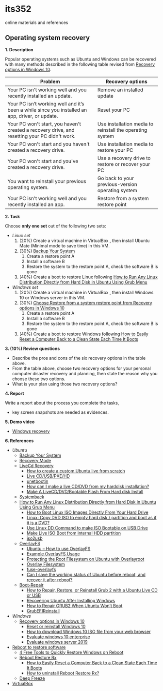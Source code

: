 # its352
online materials and references

## Operating system recovery

**1. Description**

Popular operating systems such as Ubuntu and Windows can be recovered with many methods described in the following table revised from [Recovery options in Windows 10](https://support.microsoft.com/en-us/help/12415/windows-10-recovery-options).  

| Problem	| Recovery options |
| --------- | ---------------- |
| Your PC isn't working well and you recently installed an update. |	Remove an installed  update |
| Your PC isn’t working well and it’s been a while since you installed an app, driver, or update. |	Reset your PC |
| Your PC won't start, you haven't created a recovery drive, and resetting your PC didn't work. |	Use installation media to reinstall the operating system |
| Your PC won't start and you haven't created a recovery drive.	| Use installation media to restore your PC |
| Your PC won't start and you've created a recovery drive. |	Use a recovery drive to restore or recover your PC |
| You want to reinstall your previous operating system. | Go back to your previous-version operating system |
| Your PC isn't working well and you recently installed an app. | Restore from a system restore point |



**2. Task**

Choose **only one set** out of the following two sets:

* _Linux set_
  1. (20%) Create a virtual machine in VirtualBox , then install Ubuntu Mate (Minimal mode to save time) in this VM.
  2. (30%) [Backup Your System](https://help.ubuntu.com/community/BackupYourSystem)
     1. Create a restore point A
     2. Install a software B
     3. Restore the system to the restore point A, check the software B is gone
  3. (40%) Create a boot to restore Linux following [How to Run Any Linux Distribution Directly from Hard Disk in Ubuntu Using Grub Menu](https://www.tecmint.com/run-linux-live-images-from-hard-disk-in-linux/)
* _Windows set_
  1. (20%) Create a virtual machine in VirtualBox , then install Windows 10 or Windows server in this VM.
  2. (30%) [Choose Restore from a system restore point from Recovery options in Windows 10](https://support.microsoft.com/en-us/help/12415/windows-10-recovery-options)
     1. Create a restore point A
     2. Install a software B
     3. Restore the system to the restore point A, check the software B is gone
  3. (40%) Create a boot to restore Windows following [How to Easily Reset a Computer Back to a Clean State Each Time It Boots](https://www.howtogeek.com/166205/how-to-easily-reset-a-computer-back-to-a-clean-state-each-time-it-boots/)

**3. (10%) Review questions**
* Describe the pros and cons of the six recovery options in the table above.
* From the table above, choose two recovery options for your personal computer disaster recovery and planning, then state the reason why  you choose these two options.
* What is your plan using those two recovery options?

**4. Report**

Write a report about the process you complete the tasks, 
* key screen snapshots are needed as evidences.

**5. Demo video**
* [Windows recovery](https://youtu.be/QFJiUPyBk84)

**6. References**
* _Ubuntu_
  * [Backup Your System](https://help.ubuntu.com/community/BackupYourSystem)
  * [Recovery Mode](https://wiki.ubuntu.com/RecoveryMode)
  * [LiveCd Recovery](https://help.ubuntu.com/community/LiveCdRecovery)
    * [How to create a custom Ubuntu live from scratch](https://itnext.io/how-to-create-a-custom-ubuntu-live-from-scratch-dd3b3f213f81)
    * [Live CD/USB/PXE/HD](https://gparted.org/livecd.php)
    * [unetbootin](https://unetbootin.github.io/)
    * [How can I make a live CD/DVD from my harddisk installation?](https://askubuntu.com/questions/25623/how-can-i-make-a-live-cd-dvd-from-my-harddisk-installation)
    * [Make A LiveCD/DVD/Bootable Flash From Hard disk Install](https://help.ubuntu.com/community/MakeALiveCD/DVD/BootableFlashFromHarddiskInstall)
  * [Systemback ](https://vitux.com/how-to-restore-your-ubuntu-linux-system-to-its-previous-state/)
  * [How to Run Any Linux Distribution Directly from Hard Disk in Ubuntu Using Grub Menu](https://www.tecmint.com/run-linux-live-images-from-hard-disk-in-linux/)
    * [How to Boot Linux ISO Images Directly From Your Hard Drive](https://www.howtogeek.com/196933/how-to-boot-linux-iso-images-directly-from-your-hard-drive/)
    * [Linux: Copy DVD ISO to empty hard disk / partition and boot as if it is a DVD?](https://superuser.com/questions/334187/linux-copy-dvd-iso-to-empty-hard-disk-partition-and-boot-as-if-it-is-a-dvd)
    * [Use Linux DD Command to make ISO Bootable on USB Drive](https://medium.com/@tbeach/use-unix-dd-command-to-os-bootable-on-usb-drive-6671945d95a6)
    * [Make Live ISO Boot from internal HDD partition](https://community.spiceworks.com/topic/737593-make-live-iso-boot-from-internal-hdd-partition)
    * [iso2usb](https://help.ubuntu.com/community/Installation/iso2usb)
  * [OverlayFS](https://en.wikipedia.org/wiki/OverlayFS)
    * [Ubuntu – How to use OverlayFS](https://itectec.com/ubuntu/ubuntu-how-to-use-overlayfs/)
    * [Example OverlayFS Usage](https://askubuntu.com/questions/699565/example-overlayfs-usage)
    * [Protecting the Root Filesystem on Ubuntu with Overlayroot](https://spin.atomicobject.com/2015/03/10/protecting-ubuntu-root-filesystem/)
    * [Overlay Filesystem](https://www.kernel.org/doc/html/latest/filesystems/overlayfs.html)
    * [fuse-overlayfs](https://github.com/containers/fuse-overlayfs)
    * [Can I save the working status of Ubuntu before reboot, and recover it after reboot?](https://unix.stackexchange.com/questions/498283/can-i-save-the-working-status-of-ubuntu-before-reboot-and-recover-it-after-rebo)
  * [Boot-Repair](https://help.ubuntu.com/community/Boot-Repair)
    * [How to Repair, Restore, or Reinstall Grub 2 with a Ubuntu Live CD or USB](https://howtoubuntu.org/how-to-repair-restore-reinstall-grub-2-with-a-ubuntu-live-cd)
    * [Recovering Ubuntu After Installing Windows](https://help.ubuntu.com/community/RecoveringUbuntuAfterInstallingWindows)
    * [How to Repair GRUB2 When Ubuntu Won’t Boot](https://www.howtogeek.com/114884/how-to-repair-grub2-when-ubuntu-wont-boot/)
    * [GrubEFIReinstall](https://wiki.debian.org/GrubEFIReinstall)
* _Windows_
  * [Recovery options in Windows 10](https://support.microsoft.com/en-us/help/12415/windows-10-recovery-options)
    * [Reset or reinstall Windows 10](https://support.microsoft.com/en-us/windows/reset-or-reinstall-windows-10-cd352bd8-4cb6-411a-f2f5-1814bd8d453c)
    * [How to download Windows 10 ISO file from your web browser](https://windows10.help/blogs/entry/24-how-to-download-the-latest-windows-10-iso-files-directly-using-your-web-browser/)
    * [Evaluate windows 10 enterprise](https://www.microsoft.com/en-us/evalcenter/evaluate-windows-10-enterprise)
    * [Evaluate windows server 2019](https://www.microsoft.com/en-us/evalcenter/evaluate-windows-server-2019)
* [Reboot to restore software](https://en.wikipedia.org/wiki/Reboot_to_restore_software)
  * [4 Free Tools to Quickly Restore Windows on Reboot](https://www.raymond.cc/blog/reboot-windows-and-automatically-restore-to-its-original-state/)
  * [Reboot Restore Rx](https://en.wikipedia.org/wiki/Reboot_Restore_Rx)
    * [How to Easily Reset a Computer Back to a Clean State Each Time It Boots](https://www.howtogeek.com/166205/how-to-easily-reset-a-computer-back-to-a-clean-state-each-time-it-boots/)
    * [How to uninstall Reboot Restore Rx?](http://www.uninstallhelps.com/how-to-uninstall-reboot-restore-rx-by-www-horizon-datasys-com1.html)
  * [Deep Freeze](https://en.wikipedia.org/wiki/Deep_Freeze_(software))
* [VirtualBox](https://www.virtualbox.org/)